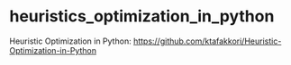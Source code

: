 # heuristics_optimization_in_python
 Heuristic Optimization in Python: https://github.com/ktafakkori/Heuristic-Optimization-in-Python
